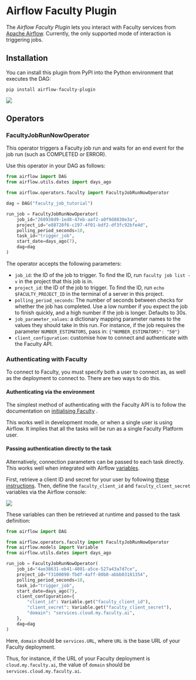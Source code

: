 # Airflow Faculty Plugin

The *Airflow Faculty Plugin* lets you interact with Faculty services
from [Apache Airflow](https://airflow.apache.org/). Currently, the
only supported mode of interaction is triggering jobs.

## Installation

You can install this plugin from PyPI into the Python environment that
executes the DAG:

```
pip install airflow-faculty-plugin
```

![](images/demo.png)

## Operators

### FacultyJobRunNowOperator

This operator triggers a Faculty job run and waits for an end event
for the job run (such as COMPLETED or ERROR).

Use this operator in your DAG as follows:

```py
from airflow import DAG
from airflow.utils.dates import days_ago

from airflow.operators.faculty import FacultyJobRunNowOperator

dag = DAG("faculty_job_tutorial")

run_job = FacultyJobRunNowOperator(
    job_id="260938d9-1ed8-47eb-aaf2-a0f9d8830e3a",
    project_id="e88728f6-c197-4f01-bdf2-df3fc92bfe4d",
    polling_period_seconds=10,
    task_id="trigger_job",
    start_date=days_ago(7),
    dag=dag
)
```

The operator accepts the following parameters:

- `job_id`: the ID of the job to trigger. To find the ID, run
   `faculty job list -v` in the project that this job is in.
- `project_id`: the ID of the job to trigger. To find the ID,
   run `echo $FACULTY_PROJECT_ID` in the terminal of a server
   in this project.
- `polling_period_seconds`: The number of seconds between checks for
   whether the job has completed. Use a low number if you expect
   the job to finish quickly, and a high number if the job is
   longer. Defaults to 30s.
- `job_parameter_values`: a dictionary mapping parameter names
   to the values they should take in this run. For instance,
   if the job requires the parameter `NUMBER_ESTIMATORS`, pass in:
   `{"NUMBER_ESTIMATORS": "50"}`
- `client_configuration`: customise how to connect and authenticate
   with the Faculty API.

### Authenticating with Faculty

To connect to Faculty, you must specify both a user to connect as, as
well as the deployment to connect to.  There are two ways to do this.

#### Authenticating via the environment

The simplest method of authenticating with the Faculty API is to
follow the documentation on [initialising
Faculty](https://docs.faculty.ai/user-guide/command_line_interface.html#initialising-faculty)
.

This works well in development mode, or when a single user is using
Airflow. It implies that all the tasks will be run as a single Faculty
Platform user.

#### Passing authentication directly to the task

Alternatively, connection parameters can be passed to each task
directly. This works well when integrated with Airflow
[variables](https://airflow.apache.org/docs/stable/concepts.html#variables).

First, retrieve a client ID and secret for your user by following
[these
instructions](https://docs.faculty.ai/user-guide/my-account.html#cli-credentials). Then,
define the `faculty_client_id` and `faculty_client_secret` variables
via the Airflow console:

![](images/airflow-variables.png)

These variables can then be retrieved at runtime and passed to the
task definition:

``` py
from airflow import DAG

from airflow.operators.faculty import FacultyJobRunNowOperator
from airflow.models import Variable
from airflow.utils.dates import days_ago

run_job = FacultyJobRunNowOperator(
    job_id="4ae38631-eb41-4001-a5ce-527a43a7d7ce",
    project_id="f3100098-fbdf-4aff-80b8-abbb03181354",
    polling_period_seconds=10,
    task_id="trigger_job",
    start_date=days_ago(7),
    client_configuration={
        "client_id": Variable.get("faculty_client_id"),
        "client_secret": Variable.get("faculty_client_secret"),
        "domain": "services.cloud.my.faculty.ai",
    },
    dag=dag
)
```

Here, `domain` should be `services.URL`, where `URL` is the base URL
of your Faculty deployment.

Thus, for instance, if the URL of your Faculty deployment is
`cloud.my.faculty.ai`, the value of `domain` should be
`services.cloud.my.faculty.ai`.
